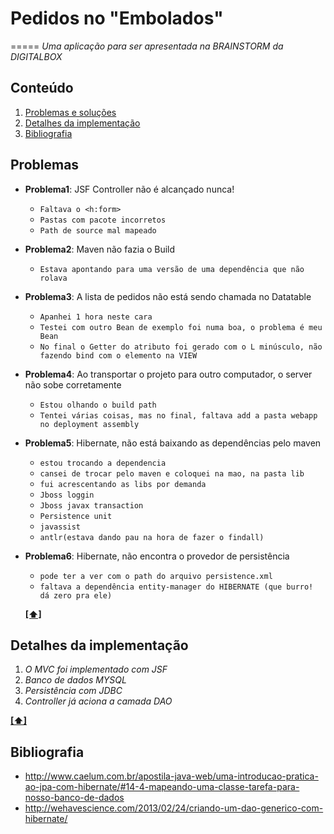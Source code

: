 # Pedidos no "Embolados"
=====
*Uma aplicação para ser apresentada na BRAINSTORM da DIGITALBOX*


## <a name='TOC'>Conteúdo</a>

  1. [Problemas e soluções](#types)
  1. [Detalhes da implementação](#implementacao)
  1. [Bibliografia](#bibliografia)
  
## <a name='types'>Problemas</a>

  - **Problema1**: JSF Controller não é alcançado nunca!

    + `Faltava o <h:form>`
    + `Pastas com pacote incorretos`
    + `Path de source mal mapeado`

  - **Problema2**: Maven não fazia o Build

    + `Estava apontando para uma versão de uma dependência que não rolava`

  - **Problema3**: A lista de pedidos não está sendo chamada no Datatable

    + `Apanhei 1 hora neste cara`
    + `Testei com outro Bean de exemplo foi numa boa, o problema é meu Bean`
    + `No final o Getter do atributo foi gerado com o L minúsculo, não fazendo bind com o elemento na VIEW`

  - **Problema4**: Ao transportar o projeto para outro computador, o server não sobe corretamente

    + `Estou olhando o build path`
    + `Tentei várias coisas, mas no final, faltava add a pasta webapp no deployment assembly`

  - **Problema5**: Hibernate, não está baixando as dependências pelo maven

    + `estou trocando a dependencia`
    + `cansei de trocar pelo maven e coloquei na mao, na pasta lib`
    + `fui acrescentando as libs por demanda` 
    + `Jboss loggin`
    + `Jboss javax transaction` 
    + `Persistence unit`
    + `javassist`
    + `antlr(estava dando pau na hora de fazer o findall)`

  - **Problema6**: Hibernate, não encontra o provedor de persistência

    + `pode ter a ver com o path do arquivo persistence.xml`
    + `faltava a dependência entity-manager do HIBERNATE (que burro! dá zero pra ele)`


    **[[⬆]](#TOC)**
    
## <a name='implementacao'>Detalhes da implementação</a>
  1. *O MVC foi implementado com JSF*
  1. *Banco de dados MYSQL*
  1. *Persistência com JDBC*
  1. *Controller já aciona a camada DAO*

**[[⬆]](#TOC)**

## <a name='bibliografia'>Bibliografia</a>
+ http://www.caelum.com.br/apostila-java-web/uma-introducao-pratica-ao-jpa-com-hibernate/#14-4-mapeando-uma-classe-tarefa-para-nosso-banco-de-dados
+ http://wehavescience.com/2013/02/24/criando-um-dao-generico-com-hibernate/

